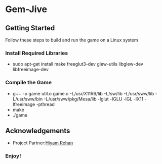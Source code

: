 # Gem-Jive
## Getting Started
Follow these steps to build and run the game on a Linux system
### Install Required Libraries 
- sudo apt-get install make freeglut3-dev glew-utils libglew-dev libfreeimage-dev
### Compile the Game
- g++ -o game util.o game.o \-L/usr/X11R6/lib -L/sw/lib -L/usr/sww/lib -L/usr/sww/bin -L/usr/sww/pkg/Mesa/lib \-lglut -lGLU -lGL -lX11 -lfreeimage -pthread
- make
- ./game
## Acknowledgements
- Project Partner:[Hiyam Rehan](https://github.com/hiyamrehan)
### Enjoy!
